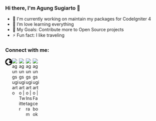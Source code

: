 ### Hi there, I'm Agung Sugiarto 👋

- 🔭 I'm currently working on maintain my packages for CodeIgniter 4
- 🌱 I’m love learning everything
- 🥅 My Goals: Contribute more to Open Source projects
- ⚡ Fun fact: I like traveling

### Connect with me:

[<img align="left" alt="agungsugiarto" width="22px" src="https://raw.githubusercontent.com/iconic/open-iconic/master/svg/globe.svg" />][website]
[<img align="left" alt="agungsugiarto" width="22px" src="https://cdn.jsdelivr.net/npm/simple-icons@3.6.0/icons/github.svg" />][github]
[<img align="left" alt="agungsugiarto | Twitter" width="22px" src="https://cdn.jsdelivr.net/npm/simple-icons@v3/icons/twitter.svg" />][twitter]
[<img align="left" alt="agungsugiarto | Instagram" width="22px" src="https://cdn.jsdelivr.net/npm/simple-icons@v3/icons/instagram.svg" />][instagram]
[<img align="left" alt="agungsugiarto | Facebook" width="22px" src="https://cdn.jsdelivr.net/npm/simple-icons@3.6.0/icons/facebook.svg" />][facebook]

[github]: https://github.com/agungsugiarto
[website]: https://agungsugiarto.github.io
[twitter]: https://twitter.com/agungsug_
[instagram]: https://www.instagram.com/agungsugiarto_
[facebook]: https://web.facebook.com/agung.sugiartoo
